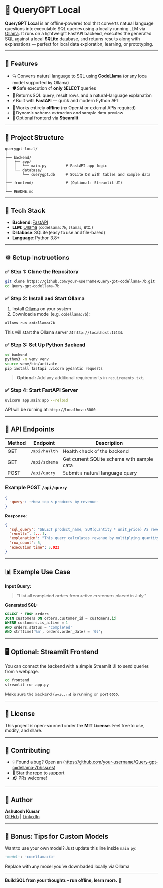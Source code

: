 

# 🧠 QueryGPT Local

**QueryGPT Local** is an offline-powered tool that converts natural language questions into executable SQL queries using a locally running LLM via [Ollama](https://ollama.com). It runs on a lightweight FastAPI backend, executes the generated SQL against a local **SQLite** database, and returns results along with explanations — perfect for local data exploration, learning, or prototyping.

---

## 🚀 Features

- 🔍 Converts natural language to SQL using **CodeLlama** (or any local model supported by Ollama)
- 🛡️ Safe execution of **only SELECT** queries
- 🧠 Returns SQL query, result rows, and a natural-language explanation
- ⚡ Built with **FastAPI** — quick and modern Python API
- 🧱 Works entirely **offline** (no OpenAI or external APIs required)
- 📄 Dynamic schema extraction and sample data preview
- 🧪 Optional frontend via **Streamlit**

---

## 📂 Project Structure

```
querygpt-local/
│
├── backend/
│   ├── app/
│   │   └── main.py         # FastAPI app logic
│   └── database/
│       └── querygpt.db     # SQLite DB with tables and sample data
│
├── frontend/               # (Optional: Streamlit UI)
│
└── README.md
```

---

## 🧰 Tech Stack

- **Backend**: [FastAPI](https://fastapi.tiangolo.com/)
- **LLM**: [Ollama](https://ollama.com/) (`codellama:7b`, `llama3`, etc.)
- **Database**: SQLite (easy to use and file-based)
- **Language**: Python 3.8+

---

## ⚙️ Setup Instructions

### ✅ Step 1: Clone the Repository

```bash
git clone https://github.com/your-username/Query-gpt-codellama-7b.git
cd Query-gpt-codellama-7b
```

### ✅ Step 2: Install and Start Ollama

1. Install [Ollama](https://ollama.com/download) on your system  
2. Download a model (e.g. `codellama:7b`):

```bash
ollama run codellama:7b
```

This will start the Ollama server at `http://localhost:11434`.

### ✅ Step 3: Set Up Python Backend

```bash
cd backend
python3 -m venv venv
source venv/bin/activate
pip install fastapi uvicorn pydantic requests
```

> **Optional:** Add any additional requirements in `requirements.txt`.

### ✅ Step 4: Start FastAPI Server

```bash
uvicorn app.main:app --reload
```

API will be running at: `http://localhost:8000`

---

## 🔌 API Endpoints

| Method | Endpoint         | Description                                |
|--------|------------------|--------------------------------------------|
| GET    | `/api/health`    | Health check of the backend                |
| GET    | `/api/schema`    | Get current SQLite schema with sample data |
| POST   | `/api/query`     | Submit a natural language query            |

### Example POST `/api/query`

```json
{
  "query": "Show top 5 products by revenue"
}
```

**Response:**

```json
{
  "sql_query": "SELECT product_name, SUM(quantity * unit_price) AS revenue FROM orders GROUP BY product_name ORDER BY revenue DESC LIMIT 5;",
  "results": [...],
  "explanation": "This query calculates revenue by multiplying quantity with unit price...",
  "row_count": 5,
  "execution_time": 0.023
}
```

---

## 📊 Example Use Case

**Input Query:**  
> "List all completed orders from active customers placed in July."

**Generated SQL:**  
```sql
SELECT * FROM orders
JOIN customers ON orders.customer_id = customers.id
WHERE customers.is_active = 1
AND orders.status = 'completed'
AND strftime('%m', orders.order_date) = '07';
```

---

## 🖥️ Optional: Streamlit Frontend

You can connect the backend with a simple Streamlit UI to send queries from a webpage.

```bash
cd frontend
streamlit run app.py
```

Make sure the backend (`uvicorn`) is running on port `8000`.

---

## 📜 License

This project is open-sourced under the **MIT License**. Feel free to use, modify, and share.

---

## 🤝 Contributing

- 💡 Found a bug? Open an (https://github.com/your-username/Query-gpt-codellama-7b/issues)
- 🌟 Star the repo to support
- 📬 PRs welcome!

---

## 👤 Author

**Ashutosh Kumar**  
[GitHub](https://github.com/ashutro) | [LinkedIn](https://www.linkedin.com/in/ashutro)

---

## 🧠 Bonus: Tips for Custom Models

Want to use your own model? Just update this line inside `main.py`:

```python
"model": "codellama:7b"
```

Replace with any model you’ve downloaded locally via Ollama.

---

**Build SQL from your thoughts – run offline, learn more.** 🚀